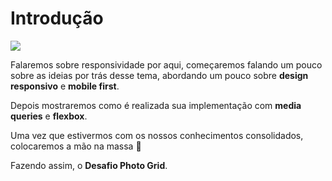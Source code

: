 # Introdução

![](https://i.ibb.co/GFH3dP3/womakers.png)

Falaremos sobre responsividade por aqui, começaremos falando um pouco sobre as ideias por trás desse tema, abordando um pouco sobre **design responsivo** e **mobile first**.

Depois mostraremos como é realizada sua implementação com **media queries** e **flexbox**.

Uma vez que estivermos com os nossos conhecimentos consolidados, colocaremos a mão na massa 👐

Fazendo assim, o **Desafio Photo Grid**.

